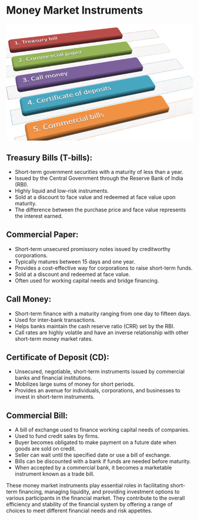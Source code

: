 # Money Market Instruments


![Money Market Instruments](image.png)

## **Treasury Bills (T-bills)**:
   - Short-term government securities with a maturity of less than a year.
   - Issued by the Central Government through the Reserve Bank of India (RBI).
   - Highly liquid and low-risk instruments.
   - Sold at a discount to face value and redeemed at face value upon maturity.
   - The difference between the purchase price and face value represents the interest earned.
   
## **Commercial Paper**:
   - Short-term unsecured promissory notes issued by creditworthy corporations.
   - Typically matures between 15 days and one year.
   - Provides a cost-effective way for corporations to raise short-term funds.
   - Sold at a discount and redeemed at face value.
   - Often used for working capital needs and bridge financing.

## **Call Money**:
   - Short-term finance with a maturity ranging from one day to fifteen days.
   - Used for inter-bank transactions.
   - Helps banks maintain the cash reserve ratio (CRR) set by the RBI.
   - Call rates are highly volatile and have an inverse relationship with other short-term money market rates.

## **Certificate of Deposit (CD)**:
   - Unsecured, negotiable, short-term instruments issued by commercial banks and financial institutions.
   - Mobilizes large sums of money for short periods.
   - Provides an avenue for individuals, corporations, and businesses to invest in short-term instruments.
   
## **Commercial Bill**:
   - A bill of exchange used to finance working capital needs of companies.
   - Used to fund credit sales by firms.
   - Buyer becomes obligated to make payment on a future date when goods are sold on credit.
   - Seller can wait until the specified date or use a bill of exchange.
   - Bills can be discounted with a bank if funds are needed before maturity.
   - When accepted by a commercial bank, it becomes a marketable instrument known as a trade bill.

These money market instruments play essential roles in facilitating short-term financing, managing liquidity, and providing investment options to various participants in the financial market. They contribute to the overall efficiency and stability of the financial system by offering a range of choices to meet different financial needs and risk appetites.